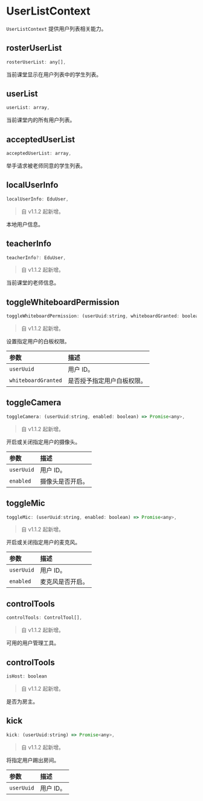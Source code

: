 # UserListContext

`UserListContext` 提供用户列表相关能力。

## rosterUserList

```javascript
rosterUserList: any[],
```

当前课堂显示在用户列表中的学生列表。

## userList

```javascript
userList: array,
```

当前课堂内的所有用户列表。

## acceptedUserList

```javascript
acceptedUserList: array,
```

举手请求被老师同意的学生列表。

## localUserInfo

```javascript
localUserInfo: EduUser,
```

> 自 v1.1.2 起新增。

本地用户信息。

## teacherInfo

```javascript
teacherInfo?: EduUser,
```

> 自 v1.1.2 起新增。

当前课堂的老师信息。

## toggleWhiteboardPermission

```javascript
toggleWhiteboardPermission: (userUuid:string, whiteboardGranted: boolean) => Promise<any>,
```

> 自 v1.1.2 起新增。

设置指定用户的白板权限。

| 参数                | 描述                       |
| :------------------ | :------------------------- |
| `userUuid`          | 用户 ID。                  |
| `whiteboardGranted` | 是否授予指定用户白板权限。 |

## toggleCamera

```javascript
toggleCamera: (userUuid:string, enabled: boolean) => Promise<any>,
```

> 自 v1.1.2 起新增。

开启或关闭指定用户的摄像头。

| 参数       | 描述             |
| :--------- | :--------------- |
| `userUuid` | 用户 ID。        |
| `enabled`  | 摄像头是否开启。 |

## toggleMic

```javascript
toggleMic: (userUuid:string, enabled: boolean) => Promise<any>,
```

> 自 v1.1.2 起新增。

开启或关闭指定用户的麦克风。

| 参数       | 描述             |
| :--------- | :--------------- |
| `userUuid` | 用户 ID。        |
| `enabled`  | 麦克风是否开启。 |

## controlTools

```javascript
controlTools: ControlTool[],
```

> 自 v1.1.2 起新增。

可用的用户管理工具。

## controlTools

```javascript
isHost: boolean
```

> 自 v1.1.2 起新增。

是否为房主。

## kick

```javascript
kick: (userUuid:string) => Promise<any>,
```

> 自 v1.1.2 起新增。

将指定用户踢出房间。

| 参数       | 描述      |
| :--------- | :-------- |
| `userUuid` | 用户 ID。 |
